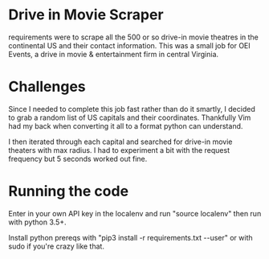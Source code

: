 # Drive in Movie Scraper
requirements were to scrape all the 500 or so drive-in movie theatres in the continental US and their contact information. This was a small job for OEI Events, a drive in movie & entertainment firm in central Virginia.

# Challenges
Since I needed to complete this job fast rather than do it smartly, I decided to grab a random list of US capitals and their coordinates. Thankfully Vim had my back when converting it all to a format python can understand.

I then iterated through each capital and searched for drive-in movie theaters with max radius. I had to experiment a bit with the request frequency but 5 seconds worked out fine.

# Running the code
Enter in your own API key in the localenv and run "source localenv" then run with python 3.5+.

Install python prereqs with "pip3 install -r requirements.txt --user" or with sudo if you're crazy like that.


